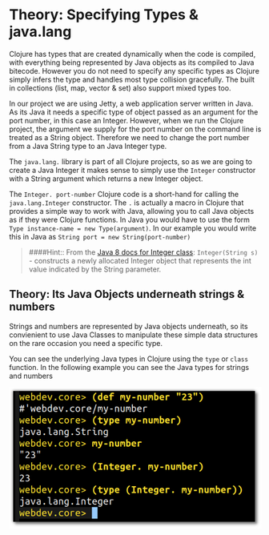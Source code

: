 # Theory: Specifying Types & java.lang

Clojure has types that are created dynamically when the code is compiled, with everything being represented by Java objects as its compiled to Java bitecode.   However you do not need to specify any specific types as Clojure simply infers the type and handles most type collision gracefully.  The built in collections (list, map, vector & set) also support mixed types too.

In our project we are using Jetty, a web application server written in Java.  As its Java it needs a specific type of object passed as an argument for the port number, in this case an Integer.  However, when we run the Clojure project, the argument we supply for the port number on the command line is treated as a String object.  Therefore we need to change the port number from a Java String type to an Java Integer type.

The `java.lang.` library is part of all Clojure projects, so as we are going to create a Java Integer it makes sense to simply use the `Integer` constructor with a String argument which returns a new Integer object.

The `Integer. port-number` Clojure code is a short-hand for calling the `java.lang.Integer` constructor.  The `.` is actually a macro in Clojure that provides a simple way to work with Java, allowing you to call Java objects as if they were Clojure functions.  In Java you would have to use the form `Type instance-name = new Type(argument)`.  In our example you would write this in Java as `String port = new String(port-number)`

> ####Hint::  From the [Java 8 docs for Integer class](https://docs.oracle.com/javase/8/docs/api/java/lang/Integer.html):
`Integer(String s)` - constructs a newly allocated Integer object that represents the int value indicated by the String parameter.

## Theory: Its Java Objects underneath strings & numbers

Strings and numbers are represented by Java objects underneath, so its convienient to use Java Classes to manipulate these simple data structures on the rare occasion you need a specific type.

You can see the underlying Java types in Clojure using the `type` or `class` function.  In the following example you can see the Java types for strings and numbers

![Clojure Types: String to Integer examples](/images/clojure-types-examples-string-to-integer.png)

